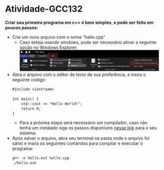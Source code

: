 # Atividade-GCC132
 **Criar seu primeiro programa em c++ é bem símples, e pode ser feito em poucos passos:**

* Crie um novo arquivo com o nome "hello.cpp"
  * Caso esteja usando windows, pode ser necessário ativar a seguinte opção no Windows Explorer:
  ![Windows Explorer, aba Exibir, Ativar Estensões de nomes de arquivos](./readme-images/windows-file-extension.png)
* Abra o arquivo com o editor de texto de sua preferência, e insira o seguinte código:
  ```
  #include <iostream>

  int main() {
      std::cout << "Hello World!";
      return 0;
  }
  ```
  * Para a próxima etapa será necessário um compilador, caso não tenha um instalado siga os passos disponíveis [nesse link](https://www.cs.odu.edu/~zeil/cs250PreTest/latest/Public/installingACompiler/#installing-a-c-compiler-on-microsoft-windows) para o seu sistema.
* Após salvar o arquivo, abra seu terminal na pasta onde o arquivo foi salvo e insira os seguintes comandos para compilar e executar o programa:
  ```
  g++ -o hello.out hello.cpp
  ./hello.out
  ```
